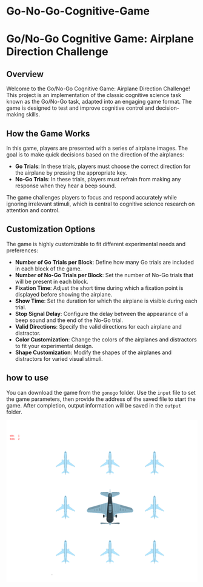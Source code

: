 # Go-No-Go-Cognitive-Game


# Go/No-Go Cognitive Game: Airplane Direction Challenge

## Overview

Welcome to the Go/No-Go Cognitive Game: Airplane Direction Challenge! This project is an implementation of the classic cognitive science task known as the Go/No-Go task, adapted into an engaging game format. The game is designed to test and improve cognitive control and decision-making skills.

## How the Game Works

In this game, players are presented with a series of airplane images. The goal is to make quick decisions based on the direction of the airplanes:

- **Go Trials**: In these trials, players must choose the correct direction for the airplane by pressing the appropriate key.
- **No-Go Trials**: In these trials, players must refrain from making any response when they hear a beep sound.

The game challenges players to focus and respond accurately while ignoring irrelevant stimuli, which is central to cognitive science research on attention and control.

## Customization Options

The game is highly customizable to fit different experimental needs and preferences:


- **Number of Go Trials per Block**: Define how many Go trials are included in each block of the game.
- **Number of No-Go Trials per Block**: Set the number of No-Go trials that will be present in each block.
- **Fixation Time**: Adjust the short time during which a fixation point is displayed before showing the airplane.
- **Show Time**: Set the duration for which the airplane is visible during each trial.
- **Stop Signal Delay**: Configure the delay between the appearance of a beep sound and the end of the No-Go trial.
- **Valid Directions**: Specify the valid directions for each airplane and distractor.
- **Color Customization**: Change the colors of the airplanes and distractors to fit your experimental design.
- **Shape Customization**: Modify the shapes of the airplanes and distractors for varied visual stimuli.

## how to use
You can download the game from the `gonogo` folder. Use the `input` file to set the game parameters, then provide the address of the saved file to start the game. After completion, output information will be saved in the `output` folder.

![Description of the image](pic.png)
